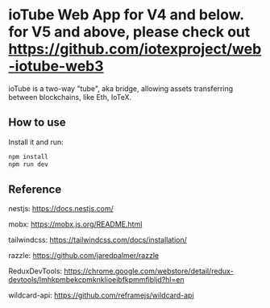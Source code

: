 # ioTube Web App for V4 and below. for V5 and above, please check out https://github.com/iotexproject/web-iotube-web3

ioTube is a two-way "tube", aka bridge, allowing assets transferring between blockchains, like Eth, IoTeX.

## How to use

Install it and run:

```bash
npm install
npm run dev
```

## Reference

nestjs: https://docs.nestjs.com/

mobx: https://mobx.js.org/README.html

tailwindcss: https://tailwindcss.com/docs/installation/

razzle: https://github.com/jaredpalmer/razzle

ReduxDevTools: https://chrome.google.com/webstore/detail/redux-devtools/lmhkpmbekcpmknklioeibfkpmmfibljd?hl=en

wildcard-api: https://github.com/reframejs/wildcard-api
